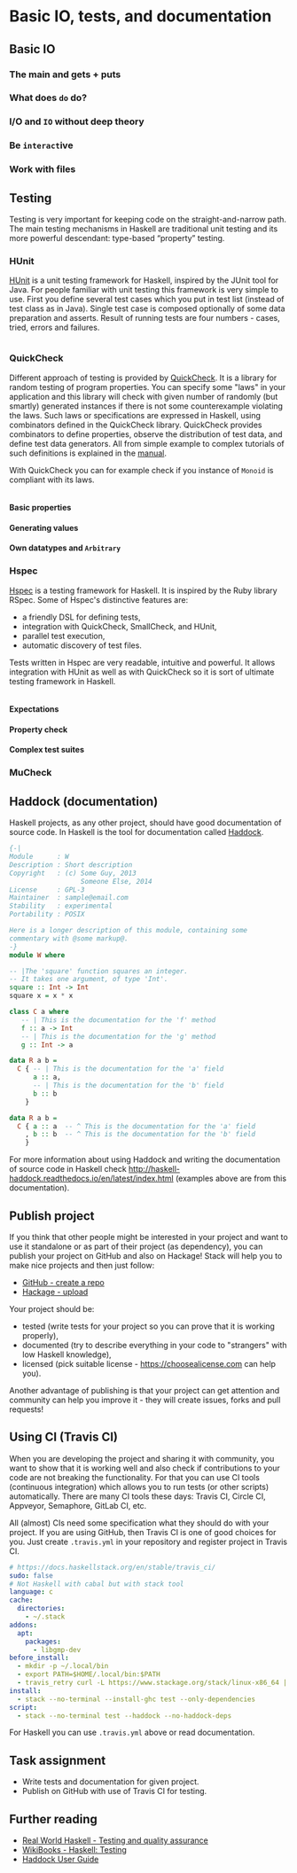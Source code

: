 # Basic IO, tests, and documentation

## Basic IO

### The main and gets + puts

### What does `do` do?

### I/O and `IO` without deep theory

### Be `interact`ive

### Work with files

## Testing

Testing is very important for keeping code on the straight-and-narrow path. The main testing mechanisms in Haskell are traditional unit testing and its more powerful descendant: type-based “property” testing.

### HUnit

[HUnit](https://hackage.haskell.org/package/HUnit) is a unit testing framework for Haskell, inspired by the JUnit tool for Java. For people familiar with unit testing this framework is very simple to use. First you define several test cases which you put in test list (instead of test class as in Java). Single test case is composed optionally of some data preparation and asserts. Result of running tests are four numbers - cases, tried, errors and failures.

```haskell

```

### QuickCheck

Different approach of testing is provided by [QuickCheck](https://hackage.haskell.org/package/QuickCheck). It is a library for random testing of program properties. You can specify some "laws" in your application and this library will check with given number of randomly (but smartly) generated instances if there is not some counterexample violating the laws. Such laws or specifications are expressed in Haskell, using combinators defined in the QuickCheck library. QuickCheck provides combinators to define properties, observe the distribution of test data, and define test data generators. All from simple example to complex tutorials of such definitions is explained in the [manual](http://www.cse.chalmers.se/~rjmh/QuickCheck/manual.html).

With QuickCheck you can for example check if you instance of
`Monoid` is compliant with its laws.

```haskell

```

#### Basic properties

#### Generating values 

#### Own datatypes and `Arbitrary`

### Hspec

[Hspec](https://hackage.haskell.org/package/hspec) is a testing framework for Haskell. It is inspired by the Ruby library RSpec. Some of Hspec's distinctive features are:

* a friendly DSL for defining tests,
* integration with QuickCheck, SmallCheck, and HUnit,
* parallel test execution,
* automatic discovery of test files.

Tests written in Hspec are very readable, intuitive and powerful. It allows integration with HUnit as well as with QuickCheck so it is sort of ultimate testing framework in Haskell.

```haskell

```

#### Expectations

#### Property check

#### Complex test suites

### MuCheck

## Haddock (documentation)

Haskell projects, as any other project, should have good documentation of source code. In Haskell is the tool for documentation called [Haddock](https://www.haskell.org/haddock/).

```haskell
{-|
Module      : W
Description : Short description
Copyright   : (c) Some Guy, 2013
                  Someone Else, 2014
License     : GPL-3
Maintainer  : sample@email.com
Stability   : experimental
Portability : POSIX

Here is a longer description of this module, containing some
commentary with @some markup@.
-}
module W where

-- |The 'square' function squares an integer.
-- It takes one argument, of type 'Int'.
square :: Int -> Int
square x = x * x

class C a where
   -- | This is the documentation for the 'f' method
   f :: a -> Int
   -- | This is the documentation for the 'g' method
   g :: Int -> a

data R a b =
  C { -- | This is the documentation for the 'a' field
      a :: a,
      -- | This is the documentation for the 'b' field
      b :: b
    }

data R a b =
  C { a :: a  -- ^ This is the documentation for the 'a' field
    , b :: b  -- ^ This is the documentation for the 'b' field
    }
```

For more information about using Haddock and writing the documentation of source code in Haskell check http://haskell-haddock.readthedocs.io/en/latest/index.html (examples above are from this documentation).

## Publish project

If you think that other people might be interested in your project and want to use it standalone or as part of their project (as dependency), you can publish your project on GitHub and also on Hackage! Stack will help you to make nice projects and then just follow:

* [GitHub - create a repo](https://help.github.com/articles/create-a-repo/)
* [Hackage - upload](https://hackage.haskell.org/upload)

Your project should be:
* tested (write tests for your project so you can prove that it is working properly),
* documented (try to describe everything in your code to "strangers" with low Haskell knowledge),
* licensed (pick suitable license - https://choosealicense.com can help you).

Another advantage of publishing is that your project can get attention and community can help you improve it - they will create issues, forks and pull requests!

## Using CI (Travis CI)

When you are developing the project and sharing it with community, you want to show that it is working well and also check if contributions to your code are not breaking the functionality. For that you can use CI tools (continuous integration) which allows you to run tests (or other scripts) automatically. There are many CI tools these days: Travis CI, Circle CI, Appveyor, Semaphore, GitLab CI, etc.

All (almost) CIs need some specification what they should do with your project. If you are using GitHub, then Travis CI is one of good choices for you. Just create `.travis.yml` in your repository and register project in Travis CI.

```yaml
# https://docs.haskellstack.org/en/stable/travis_ci/
sudo: false
# Not Haskell with cabal but with stack tool
language: c
cache:
  directories:
    - ~/.stack
addons:
  apt:
    packages:
      - libgmp-dev
before_install:
  - mkdir -p ~/.local/bin
  - export PATH=$HOME/.local/bin:$PATH
  - travis_retry curl -L https://www.stackage.org/stack/linux-x86_64 | tar xz --wildcards --strip-components=1 -C ~/.local/bin '*/stack'
install:
  - stack --no-terminal --install-ghc test --only-dependencies
script:
  - stack --no-terminal test --haddock --no-haddock-deps
```

For Haskell you can use `.travis.yml` above or read documentation.

## Task assignment

* Write tests and documentation for given project.
* Publish on GitHub with use of Travis CI for testing.

## Further reading

* [Real World Haskell - Testing and quality assurance](http://book.realworldhaskell.org/read/testing-and-quality-assurance.html)
* [WikiBooks - Haskell: Testing](https://en.wikibooks.org/wiki/Haskell/Testing)
* [Haddock User Guide](https://www.haskell.org/haddock/doc/html/index.html)
